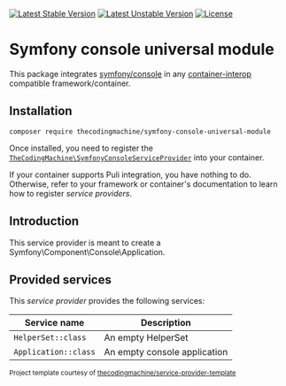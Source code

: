[![Latest Stable Version](https://poser.pugx.org/thecodingmachine/symfony-console-universal-module/v/stable)](https://packagist.org/packages/thecodingmachine/symfony-console-universal-module)
[![Latest Unstable Version](https://poser.pugx.org/thecodingmachine/symfony-console-universal-module/v/unstable)](https://packagist.org/packages/thecodingmachine/symfony-console-universal-module)
[![License](https://poser.pugx.org/thecodingmachine/symfony-console-universal-module/license)](https://packagist.org/packages/thecodingmachine/symfony-console-universal-module)

# Symfony console universal module

This package integrates [symfony/console](https://github.com/symfony/console) in any [container-interop](https://github.com/container-interop/service-provider) compatible framework/container.

## Installation

```
composer require thecodingmachine/symfony-console-universal-module
```

Once installed, you need to register the [`TheCodingMachine\SymfonyConsoleServiceProvider`](src/SymfonyConsoleServiceProvider.php) into your container.

If your container supports Puli integration, you have nothing to do. Otherwise, refer to your framework or container's documentation to learn how to register *service providers*.

## Introduction

This service provider is meant to create a Symfony\Component\Console\Application.

## Provided services

This *service provider* provides the following services:

| Service name                | Description                          |
|-----------------------------|--------------------------------------|
| `HelperSet::class`          | An empty HelperSet                   |
| `Application::class`        | An empty console application         |


<small>Project template courtesy of <a href="https://github.com/thecodingmachine/service-provider-template">thecodingmachine/service-provider-template</a></small>
